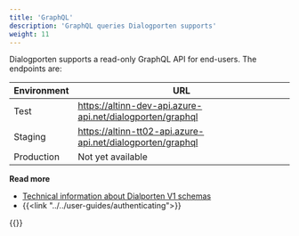 ```yaml
---
title: 'GraphQL'
description: 'GraphQL queries Dialogporten supports'
weight: 11
---
```


Dialogporten supports a read-only GraphQL API for end-users. The endpoints are:

| Environment | URL                                                        |
| ----------- | ---------------------------------------------------------- |
| Test        | https://altinn-dev-api.azure-api.net/dialogporten/graphql  |
| Staging     | https://altinn-tt02-api.azure-api.net/dialogporten/graphql |
| Production  | Not yet available                                          |

**Read more**
* [Technical information about Dialporten V1 schemas](https://github.com/digdir/dialogporten/tree/main/docs/schema/V1)
* {{<link "../../user-guides/authenticating">}}

{{<children />}}

